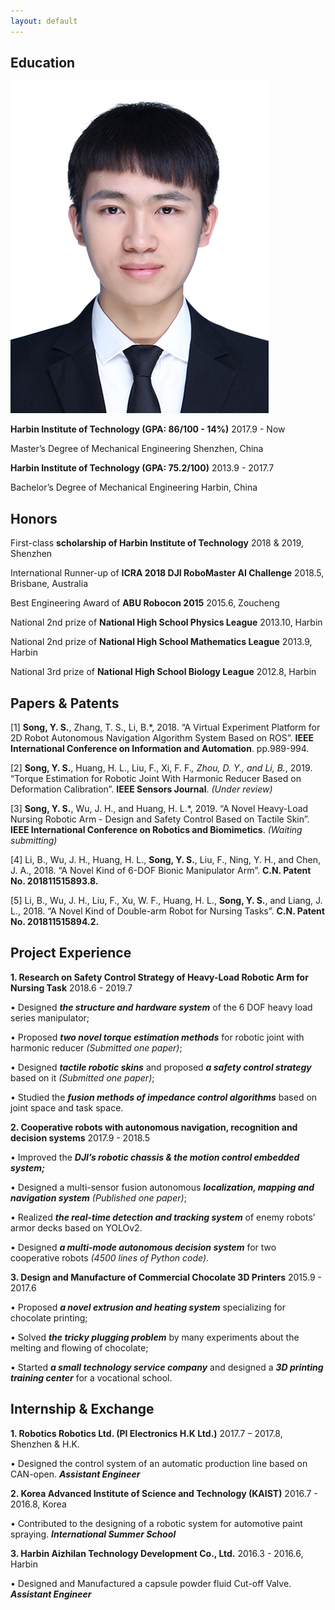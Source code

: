 ```yaml
---
layout: default
---
```



## Education

<img class="profile-picture" src="sherlock.jpg">

**Harbin Institute of Technology (GPA: 86/100 - 14%)**	2017.9 - Now

Master’s Degree of Mechanical Engineering	Shenzhen, China

**Harbin Institute of Technology (GPA: 75.2/100)**	2013.9 - 2017.7

Bachelor’s Degree of Mechanical Engineering	Harbin, China


## Honors

First-class **scholarship of Harbin Institute of Technology**	2018 & 2019, Shenzhen

International Runner-up of **ICRA 2018 DJI RoboMaster AI Challenge**	2018.5, Brisbane, Australia

Best Engineering Award of **ABU Robocon 2015**	2015.6, Zoucheng

National 2nd prize of **National High School Physics League**	2013.10, Harbin

National 2nd prize of **National High School Mathematics League**	2013.9, Harbin

National 3rd prize of **National High School Biology League**	2012.8, Harbin


## Papers & Patents

[1] **Song, Y. S.**, Zhang, T. S., Li, B.*, 2018. “A Virtual Experiment Platform for 2D Robot Autonomous Navigation Algorithm System Based on ROS”. **IEEE International Conference on Information and Automation**. pp.989-994.

[2] **Song, Y. S.**, Huang, H. L., Liu, F., Xi, F. F.*, Zhou, D. Y., and Li, B.*, 2019. “Torque Estimation for Robotic Joint With Harmonic Reducer Based on Deformation Calibration”. **IEEE Sensors Journal**. *(Under review)*

[3] **Song, Y. S.**, Wu, J. H., and Huang, H. L.*, 2019. “A Novel Heavy-Load Nursing Robotic Arm - Design and Safety Control Based on Tactile Skin”. **IEEE International Conference on Robotics and Biomimetics**. *(Waiting submitting)*

[4] Li, B., Wu, J. H., Huang, H. L., **Song, Y. S.**, Liu, F., Ning, Y. H., and Chen, J. A., 2018. “A Novel Kind of 6-DOF Bionic Manipulator Arm”. **C.N. Patent No. 201811515893.8.**

[5] Li, B., Wu, J. H., Liu, F., Xu, W. F., Huang, H. L., **Song, Y. S.**, and Liang, J. L., 2018. “A Novel Kind of Double-arm Robot for Nursing Tasks”. **C.N. Patent No. 201811515894.2.**


## Project Experience

**1. Research on Safety Control Strategy of Heavy-Load Robotic Arm for Nursing Task**      2018.6 - 2019.7   

  • Designed ***the structure and hardware system*** of the 6 DOF heavy load series manipulator; 

  • Proposed ***two novel torque estimation methods*** for robotic joint with harmonic reducer *(Submitted one paper)*; 

  • Designed ***tactile robotic skins*** and proposed ***a safety control strategy*** based on it *(Submitted one paper)*;

  • Studied the ***fusion methods of impedance control algorithms*** based on joint space and task space. 

**2. Cooperative robots with autonomous navigation, recognition and decision systems**       2017.9 - 2018.5

  •	Improved the ***DJI’s robotic chassis & the motion control embedded system;***

  •	Designed a multi-sensor fusion autonomous ***localization, mapping and navigation system*** *(Published one paper)*; 

  •	Realized ***the real-time detection and tracking system*** of enemy robots’ armor decks based on YOLOv2.

  •	Designed ***a multi-mode autonomous decision system*** for two cooperative robots *(4500 lines of Python code)*.

**3. Design and Manufacture of Commercial Chocolate 3D Printers**                       2015.9 - 2017.6          

  •	Proposed ***a novel extrusion and heating system*** specializing for chocolate printing;   

  •	Solved ***the tricky plugging problem*** by many experiments about the melting and flowing of chocolate;

  •	Started ***a small technology service company*** and designed a ***3D printing training center*** for a vocational school.


## Internship & Exchange

**1. Robotics Robotics Ltd. (PI Electronics H.K Ltd.)**	2017.7 – 2017.8, Shenzhen & H.K.

•	Designed the control system of an automatic production line based on CAN-open.	***Assistant Engineer***

**2. Korea Advanced Institute of Science and Technology (KAIST)**	2016.7 - 2016.8, Korea

•	Contributed to the designing of a robotic system for automotive paint spraying.	***International Summer School***

**3. Harbin Aizhilan Technology Development Co., Ltd.**	2016.3 - 2016.6, Harbin

•	Designed and Manufactured a capsule powder fluid Cut-off Valve.	***Assistant Engineer***
